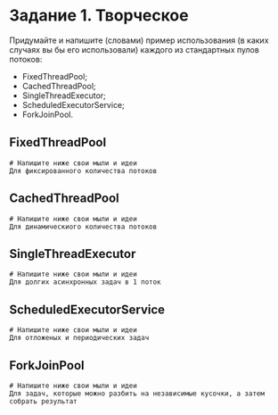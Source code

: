 # Задание 1. Творческое

Придумайте и напишите (словами) пример использования (в каких случаях вы бы его использовали) каждого из стандартных пулов потоков:

* FixedThreadPool;
* CachedThreadPool;
* SingleThreadExecutor;
* ScheduledExecutorService;
* ForkJoinPool.

## FixedThreadPool

```text
# Напишите ниже свои мыли и идеи
Для фиксированного количества потоков
```

## CachedThreadPool

```text
# Напишите ниже свои мыли и идеи
Для динамическиого количества потоков
```

## SingleThreadExecutor

```text
# Напишите ниже свои мыли и идеи
Для долгих асинхронных задач в 1 поток
```

## ScheduledExecutorService

```text
# Напишите ниже свои мыли и идеи
Для отложеных и периодических задач
```

## ForkJoinPool

```text
# Напишите ниже свои мыли и идеи
Для задач, которые можно разбить на независимые кусочки, а затем собрать результат
```

